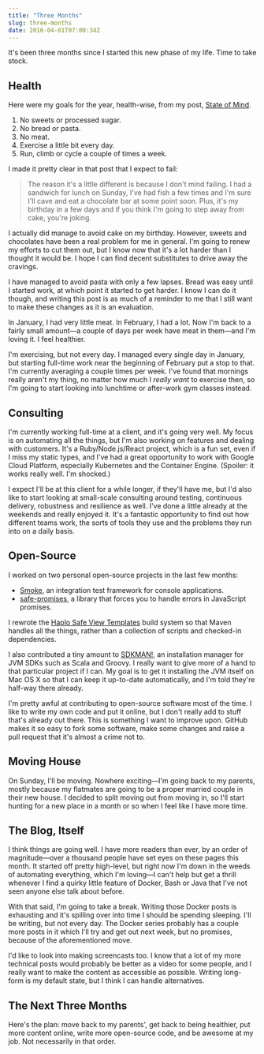 ```yaml
---
title: "Three Months"
slug: three-months
date: 2016-04-01T07:00:34Z
---
```


It's been three months since I started this new phase of my life. Time to take stock.

## Health

Here were my goals for the year, health-wise, from my post, [State of Mind][].

  1. No sweets or processed sugar.
  2. No bread or pasta.
  3. No meat.
  4. Exercise a little bit every day.
  5. Run, climb or cycle a couple of times a week.

<!--more-->

I made it pretty clear in that post that I expect to fail:

> The reason it's a little different is because I don't mind failing. I had a sandwich for lunch on Sunday, I've had fish a few times and I'm sure I'll cave and eat a chocolate bar at some point soon. Plus, it's my birthday in a few days and if you think I'm going to step away from cake, you're joking.

I actually did manage to avoid cake on my birthday. However, sweets and chocolates have been a real problem for me in general. I'm going to renew my efforts to cut them out, but I know now that it's a lot harder than I thought it would be. I hope I can find decent substitutes to drive away the cravings.

I have managed to avoid pasta with only a few lapses. Bread was easy until I started work, at which point it started to get harder. I know I can do it though, and writing this post is as much of a reminder to me that I still want to make these changes as it is an evaluation.

In January, I had very little meat. In February, I had a lot. Now I'm back to a fairly small amount—a couple of days per week have meat in them—and I'm loving it. I feel healthier.

I'm exercising, but not every day. I managed every single day in January, but starting full-time work near the beginning of February put a stop to that. I'm currently averaging a couple times per week. I've found that mornings really aren't my thing, no matter how much I *really want* to exercise then, so I'm going to start looking into lunchtime or after-work gym classes instead.

[State of Mind]: http://monospacedmonologues.com/post/136803119487/state-of-mind

## Consulting

I'm currently working full-time at a client, and it's going very well. My focus is on automating all the things, but I'm also working on features and dealing with customers. It's a Ruby/Node.js/React project, which is a fun set, even if I miss my static types, and I've had a great opportunity to work with Google Cloud Platform, especially Kubernetes and the Container Engine. (Spoiler: it works really well. I'm shocked.)

I expect I'll be at this client for a while longer, if they'll have me, but I'd also like to start looking at small-scale consulting around testing, continuous delivery, robustness and resilience as well. I've done a little already at the weekends and really enjoyed it. It's a fantastic opportunity to find out how different teams work, the sorts of tools they use and the problems they run into on a daily basis.

## Open-Source

I worked on two personal open-source projects in the last few months:

  * [Smoke][], an integration test framework for console applications.
  * [safe-promises][], a library that forces you to handle errors in JavaScript promises.

I rewrote the [Haplo Safe View Templates][] build system so that Maven handles all the things, rather than a collection of scripts and checked-in dependencies.

I also contributed a tiny amount to [SDKMAN!][], an installation manager for JVM SDKs such as Scala and Groovy. I really want to give more of a hand to that particular project if I can. My goal is to get it installing the JVM itself on Mac OS X so that I can keep it up-to-date automatically, and I'm told they're half-way there already.

I'm pretty awful at contributing to open-source software most of the time. I like to write my own code and put it online, but I don't really add to stuff that's already out there. This is something I want to improve upon. GitHub makes it so easy to fork some software, make some changes and raise a pull request that it's almost a crime not to.

[Smoke]: https://github.com/SamirTalwar/Smoke
[safe-promises]: https://www.npmjs.com/package/safe-promises
[Haplo Safe View Templates]: https://github.com/haplo-org/haplo-safe-view-templates
[SDKMAN!]: http://sdkman.io/

## Moving House

On Sunday, I'll be moving. Nowhere exciting—I'm going back to my parents, mostly because my flatmates are going to be a proper married couple in their new house. I decided to split moving out from moving in, so I'll start hunting for a new place in a month or so when I feel like I have more time.

## The Blog, Itself

I think things are going well. I have more readers than ever, by an order of magnitude—over a thousand people have set eyes on these pages this month. It started off pretty high-level, but right now I'm down in the weeds of automating everything, which I'm loving—I can't help but get a thrill whenever I find a quirky little feature of Docker, Bash or Java that I've not seen anyone else talk about before.

With that said, I'm going to take a break. Writing those Docker posts is exhausting and it's spilling over into time I should be spending sleeping. I'll be writing, but not every day. The Docker series probably has a couple more posts in it which I'll try and get out next week, but no promises, because of the aforementioned move.

I'd like to look into making screencasts too. I know that a lot of my more technical posts would probably be better as a video for some people, and I really want to make the content as accessible as possible. Writing long-form is my default state, but I think I can handle alternatives.

## The Next Three Months

Here's the plan: move back to my parents', get back to being healthier, put more content online, write more open-source code, and be awesome at my job. Not necessarily in that order.
